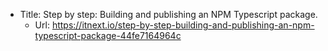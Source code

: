 * Title:	Step by step: Building and publishing an NPM Typescript package.
  * Url:	https://itnext.io/step-by-step-building-and-publishing-an-npm-typescript-package-44fe7164964c
